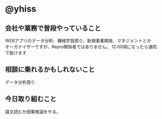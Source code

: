 # @yhiss

## 会社や業務で普段やっていること
WEBアプリのデータ分析、機械学習周り、新規事業開発、マネジメントとか  
オーガナイザーですが、Repro関係者ではありません。
12:00頃になったら通院で抜けます

## 相談に乗れるかもしれないこと
データ分析周り

## 今日取り組むこと
論文読むか因果推論をやる。
